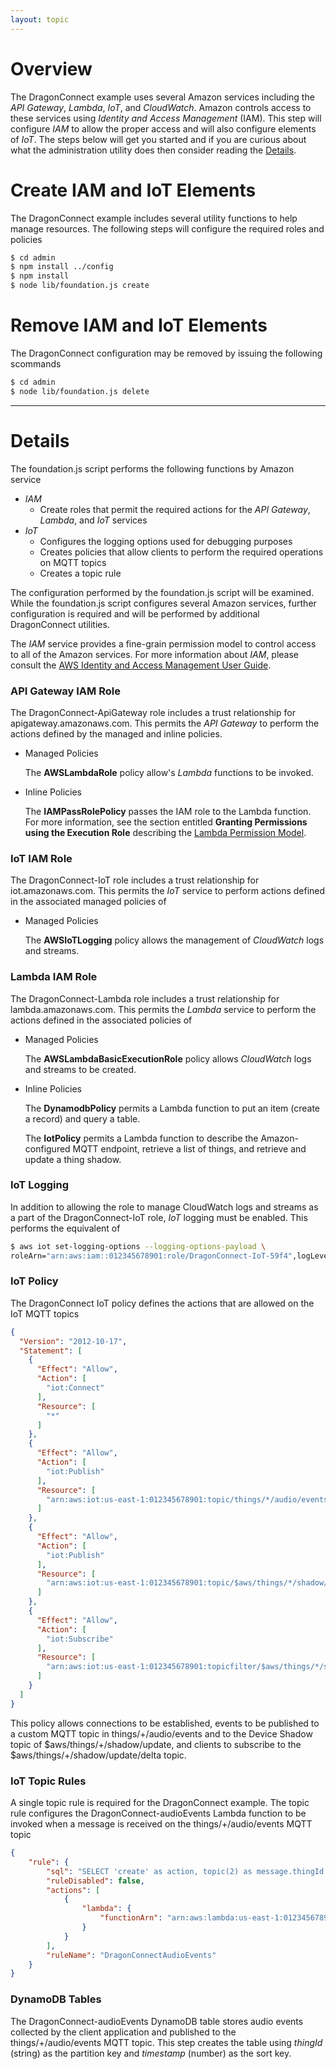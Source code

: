 ```yaml
---
layout: topic
---
```

# Overview

The DragonConnect example uses several
Amazon services including the _API Gateway_, _Lambda_, _IoT_, and _CloudWatch_.
Amazon controls access to these services using _Identity and Access Management_
(IAM).  This step will configure _IAM_ to allow the proper access and
will also configure elements of _IoT_.  The steps below will get you started
and if you are curious about what the administration utility does then
consider reading the [Details](#details).

# Create IAM and IoT Elements

The DragonConnect example includes several utility functions to help
manage resources.  The following steps will configure the required
roles and policies

```sh
$ cd admin
$ npm install ../config
$ npm install
$ node lib/foundation.js create
```

# Remove IAM and IoT Elements

The DragonConnect configuration may be removed by issuing the following
scommands

```sh
$ cd admin
$ node lib/foundation.js delete
```

<div class="detail"><hr/></div>

# Details

The foundation.js script performs the following functions by Amazon service

* _IAM_
    * Create roles that permit the required actions for the _API Gateway_,
      _Lambda_, and _IoT_ services
* _IoT_
    * Configures the logging options used for debugging purposes
    * Creates policies that allow clients to perform the required operations
      on MQTT topics
    * Creates a topic rule

The configuration performed by the foundation.js script will be examined.
While the foundation.js script configures several Amazon services, further
configuration is required and will be performed by additional
DragonConnect utilities.

The _IAM_ service provides a fine-grain permission model to control access
to all of the Amazon services.  For more information about _IAM_, please
consult the
<a href="http://docs.aws.amazon.com/IAM/latest/UserGuide/introduction.html"
target="_blank">AWS Identity and Access Management User Guide</a>.

### API Gateway IAM Role

The DragonConnect-ApiGateway role includes a trust relationship for
apigateway.amazonaws.com.  This permits the _API Gateway_ to perform the
actions defined by the managed and inline policies.

* Managed Policies

    The **AWSLambdaRole** policy allow's _Lambda_ functions to be invoked.

* Inline Policies

    The **IAMPassRolePolicy** passes the IAM role to the Lambda function.
    For more information, see the section entitled **Granting Permissions
    using the Execution Role** describing the <a href="http://docs.aws.amazon.com/lambda/latest/dg/intro-permission-model.html"
    target="_blank">Lambda Permission Model</a>.

### IoT IAM Role

The DragonConnect-IoT role includes a trust relationship for iot.amazonaws.com.
This permits the _IoT_ service to perform actions defined in the associated
managed policies of

* Managed Policies

    The **AWSIoTLogging** policy allows the management of _CloudWatch_ logs
    and streams.

### Lambda IAM Role

The DragonConnect-Lambda role includes a trust relationship for
lambda.amazonaws.com.  This permits the _Lambda_ service to perform the
actions defined in the associated policies of

* Managed Policies

    The **AWSLambdaBasicExecutionRole** policy allows _CloudWatch_ logs and
    streams to be created.

* Inline Policies

    The **DynamodbPolicy** permits a Lambda function to put an item (create
    a record) and query a table.

    The **IotPolicy** permits a Lambda function to describe the
    Amazon-configured MQTT endpoint, retrieve a list of things, and
    retrieve and update a thing shadow.

### IoT Logging

In addition to allowing the role to manage CloudWatch logs and streams as a
part of the DragonConnect-IoT role, _IoT_ logging must be enabled.  This
performs the equivalent of

```sh
$ aws iot set-logging-options --logging-options-payload \
roleArn="arn:aws:iam::012345678901:role/DragonConnect-IoT-59f4",logLevel="DEBUG"
```

### IoT Policy

The DragonConnect IoT policy defines the actions that are allowed on the IoT
MQTT topics

```json
{
  "Version": "2012-10-17",
  "Statement": [
    {
      "Effect": "Allow",
      "Action": [
        "iot:Connect"
      ],
      "Resource": [
        "*"
      ]
    },
    {
      "Effect": "Allow",
      "Action": [
        "iot:Publish"
      ],
      "Resource": [
        "arn:aws:iot:us-east-1:012345678901:topic/things/*/audio/events"
      ]
    },
    {
      "Effect": "Allow",
      "Action": [
        "iot:Publish"
      ],
      "Resource": [
        "arn:aws:iot:us-east-1:012345678901:topic/$aws/things/*/shadow/update"
      ]
    },
    {
      "Effect": "Allow",
      "Action": [
        "iot:Subscribe"
      ],
      "Resource": [
        "arn:aws:iot:us-east-1:012345678901:topicfilter/$aws/things/*/shadow/update/delta"
      ]
    }
  ]
}
```

This policy allows connections to be established, events to be published to
a custom MQTT topic in things/+/audio/events and to the Device Shadow topic
of $aws/things/+/shadow/update, and clients to subscribe to the
$aws/things/+/shadow/update/delta topic.

### IoT Topic Rules

A single topic rule is required for the DragonConnect example.  The topic rule
configures the DragonConnect-audioEvents Lambda function to be invoked when
a message is received on the things/+/audio/events MQTT topic

```json
{
    "rule": {
        "sql": "SELECT 'create' as action, topic(2) as message.thingId, * as message.event FROM 'things/+/audio/events'",
        "ruleDisabled": false,
        "actions": [
            {
                "lambda": {
                    "functionArn": "arn:aws:lambda:us-east-1:012345678901:function:DragonConnect-audioEvents"
                }
            }
        ],
        "ruleName": "DragonConnectAudioEvents"
    }
}
```

### DynamoDB Tables

The DragonConnect-audioEvents DynamoDB table stores audio events collected
by the client application and published to the things/+/audio/events MQTT
topic.  This step creates the table using _thingId_ (string) as the
partition key and _timestamp_ (number) as the sort key.
